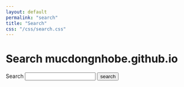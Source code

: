 ```yaml
---
layout: default
permalink: "search"
title: "Search"
css: "/css/search.css"
---
```


# Search mucdongnhobe.github.io

<form action="/search.html" method="get">
  <label for="search-box">Search</label>
  <input type="text" id="search-box" name="query">
  <input type="submit" value="search">
</form>

<!-- <ul id="search-results"></ul> -->

<div class="post-list" id="search-results">
        <!-- {%- for post in site.tags[tag] -%}
            <div class="tag-entry">
                <a href="{{- site.url -}}{{- post.url -}}">{{- post.title -}}</a>
                <div class="entry-date">
                    <time datetime="{{- post.date | date_to_xmlschema -}}">{{- post.date | date: "%B %d, %Y" -}}</time>
                </div>
            </div>
        {%- endfor -%} -->
    </div>

<script>
  window.store = {
    {% for post in site.posts %}
      "{{ post.url | slugify }}": {
        "title": "{{ post.title | xml_escape }}",
        "author": "{{ post.author | xml_escape }}",
        "category": "{{ post.category | xml_escape }}",
        "content": {{ post.content | strip_html | strip_newlines | jsonify }},
        "url": "{{ post.url | xml_escape }}"
      }
      {% unless forloop.last %},{% endunless %}
    {% endfor %}
  };
</script>
<script src="/js/lunr.js"></script>
<script src="/js/search.js"></script>